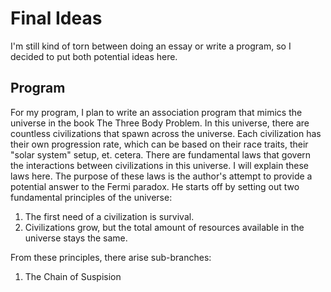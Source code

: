 # Final Ideas
I'm still kind of torn between doing an essay or write a program, so I decided to put both potential ideas here. 

## Program
For my program, I plan to write an association program that mimics the universe in the book The Three Body Problem. In this universe, there are countless civilizations that spawn across the universe. Each civilization has their own progression rate, which can be based on their race traits, their "solar system" setup, et. cetera. There are fundamental laws that govern the interactions between civilizations in this universe. I will explain these laws here. The purpose of these laws is the author's attempt to provide a potential answer to the Fermi paradox. He starts off by setting out two fundamental principles of the universe:
1. The first need of a civilization is survival.
2. Civilizations grow, but the total amount of resources available in the universe stays the same.

From these principles, there arise sub-branches:
1. The Chain of Suspision
